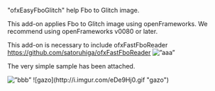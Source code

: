"ofxEasyFboGlitch" help Fbo to Glitch image.

This add-on applies Fbo to Glitch image using openFrameworks.
We recommend using openFrameworks v0080 or later.

This add-on is necessary to include ofxFastFboReader
<https://github.com/satoruhiga/ofxFastFboReader>
<img alt=”aaa” src=”./sc.png” />


The very simple sample has been attached.

<img alt=”bbb” src=”./b.gif” />
![gazo](http://i.imgur.com/eDe9Hj0.gif "gazo")